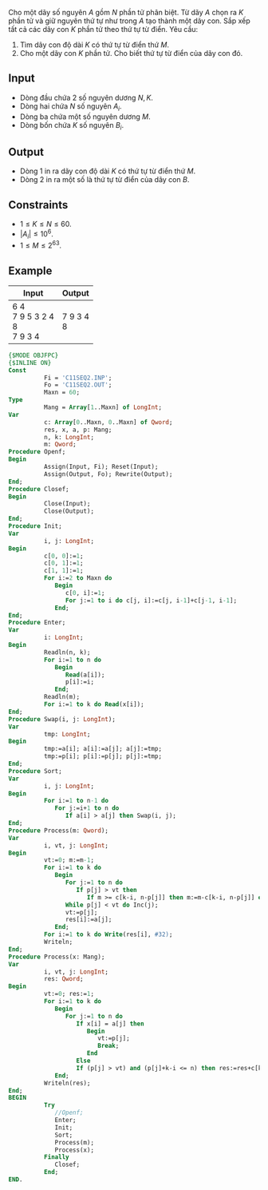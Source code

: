 <!-- https://oj.vnoi.info/problem/c11seq2 -->

Cho một dãy số nguyên $A$ gồm $N$ phần tử phân biệt. Từ dãy $A$ chọn ra $K$ phần tử và giữ nguyên thứ tự như trong $A$ tạo thành một dãy con. Sắp xếp tất cả các dãy con $K$ phần tử theo thứ tự từ điển. Yêu cầu:

1. Tìm dãy con độ dài $K$ có thứ tự từ điển thứ $M$.
2. Cho một dãy con $K$ phần tử. Cho biết thứ tự từ điển của dãy con đó.

## Input

- Dòng đầu chứa 2 số nguyên dương $N, K$.
- Dòng hai chứa $N$ số nguyên $A_i$.
- Dòng ba chứa một số nguyên dương $M$.
- Dòng bốn chứa $K$ số nguyên $B_i$.

## Output

- Dòng 1 in ra dãy con độ dài $K$ có thứ tự từ điển thứ $M$.
- Dòng 2 in ra một số là thứ tự từ điển của dãy con $B$.

## Constraints

- $1\le K\le N\le 60$.
- $|A_i|\le 10^6$.
- $1\le M\le 2^{63}$.

## Example 

| Input                              | Output       |
| ---------------------------------- | ------------ |
| 6 4<br>7 9 5 3 2 4<br>8<br>7 9 3 4 | 7 9 3 4<br>8 |

```pas
{$MODE OBJFPC}
{$INLINE ON}
Const
          Fi = 'C11SEQ2.INP';
          Fo = 'C11SEQ2.OUT';
          Maxn = 60;
Type
          Mang = Array[1..Maxn] of LongInt;
Var
          c: Array[0..Maxn, 0..Maxn] of Qword;
          res, x, a, p: Mang;
          n, k: LongInt;
          m: Qword;
Procedure Openf;
Begin
          Assign(Input, Fi); Reset(Input);
          Assign(Output, Fo); Rewrite(Output);
End;
Procedure Closef;
Begin
          Close(Input);
          Close(Output);
End;
Procedure Init;
Var
          i, j: LongInt;
Begin
          c[0, 0]:=1;
          c[0, 1]:=1;
          c[1, 1]:=1;
          For i:=2 to Maxn do
             Begin
                c[0, i]:=1;
                For j:=1 to i do c[j, i]:=c[j, i-1]+c[j-1, i-1];
             End;
End;
Procedure Enter;
Var
          i: LongInt;
Begin
          Readln(n, k);
          For i:=1 to n do
             Begin
                Read(a[i]);
                p[i]:=i;
             End;
          Readln(m);
          For i:=1 to k do Read(x[i]);
End;
Procedure Swap(i, j: LongInt);
Var
          tmp: LongInt;
Begin
          tmp:=a[i]; a[i]:=a[j]; a[j]:=tmp;
          tmp:=p[i]; p[i]:=p[j]; p[j]:=tmp;
End;
Procedure Sort;
Var
          i, j: LongInt;
Begin
          For i:=1 to n-1 do
             For j:=i+1 to n do
                If a[i] > a[j] then Swap(i, j);
End;
Procedure Process(m: Qword);
Var
          i, vt, j: LongInt;
Begin
          vt:=0; m:=m-1;
          For i:=1 to k do
             Begin
                For j:=1 to n do
                   If p[j] > vt then
                      If m >= c[k-i, n-p[j]] then m:=m-c[k-i, n-p[j]] else Break;
                While p[j] < vt do Inc(j);
                vt:=p[j];
                res[i]:=a[j];
             End;
          For i:=1 to k do Write(res[i], #32);
          Writeln;
End;
Procedure Process(x: Mang);
Var
          i, vt, j: LongInt;
          res: Qword;
Begin
          vt:=0; res:=1;
          For i:=1 to k do
             Begin
                For j:=1 to n do
                   If x[i] = a[j] then
                      Begin
                         vt:=p[j];
                         Break;
                      End
                   Else
                   If (p[j] > vt) and (p[j]+k-i <= n) then res:=res+c[k-i, n-p[j]];
             End;
          Writeln(res);
End;
BEGIN
          Try
             //Openf;
             Enter;
             Init;
             Sort;
             Process(m);
             Process(x);
          Finally
             Closef;
          End;
END.

```